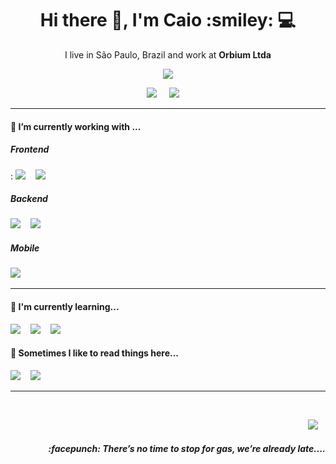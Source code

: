 <h1 align='center'> Hi there 👋, I'm Caio :smiley: 💻 </h1>

<p align='center'>
  I live in São Paulo, Brazil and work at <b>Orbium Ltda</b> 
</p>

<p align='center'>
  <a href="#"><img src="https://visitor-badge.glitch.me/badge?page_id=CaioRagazzi.CaioRagazzi"></a>
</p>

<p align='center'>
  <a href="https://www.linkedin.com/in/caioragazzi/"><img src="https://img.shields.io/badge/linkedin-%230077B5.svg?&style=for-the-badge&logo=linkedin&logoColor=white" /></a>&nbsp;&nbsp;&nbsp;&nbsp;
  <a href="mailto:ca.ragazzi@gmail.com?subject=Olá%20Caio"><img src="https://img.shields.io/badge/gmail-%23D14836.svg?&style=for-the-badge&logo=gmail&logoColor=white" /></a>&nbsp;&nbsp;&nbsp;&nbsp;

</p>


<hr>

<p align='center'>

<h4 id="headers" > 🔭 I’m currently working with ...</h4>

<div id="row1">



  <p align='center'>
    <h5> Frontend</h5>: <img src="https://img.shields.io/badge/Angular5%20-%23e34f26.svg?&style=for-the-badge&logo=angular&logoColor=white" />&nbsp;&nbsp;&nbsp; <img src="https://img.shields.io/badge/VueJs%20-%23e34f26.svg?&style=for-the-badge&logo=vue.js&color=green&logoColor=white" />&nbsp;&nbsp;&nbsp;
  </p>



<div class="column-right">

  <p align='center'>
    <h5>Backend</h5>
    <img src="https://img.shields.io/badge/.Net%20Core%20-%231572B6.svg?&style=for-the-badge&logo=.net&logoColor=white" />&nbsp;&nbsp;&nbsp;
    <img src="https://img.shields.io/badge/node.js%20-%23339933.svg?&style=for-the-badge&logo=node.js&logoColor=white" />&nbsp;&nbsp;&nbsp;
  </p>
</div>

<div class="column-right">

  <p align='center'>
    <h5>Mobile</h5>
    <img src="https://img.shields.io/badge/react native%20-%2361DAFB.svg?&style=for-the-badge&logo=react&logoColor=white" />&nbsp;&nbsp;&nbsp;
  </p>
</div>

</div>

<hr>

<div id="row2">

<div class="column-left">
  <p align='center'>
    <h4>🌱 I'm currently learning...</h4>
    <img src="https://img.shields.io/badge/Docker-%231572B6.svg?&style=for-the-badge&logo=docker&logoColor=white" />&nbsp;&nbsp;&nbsp;
    <img src="https://img.shields.io/badge/RabbitMQ-%231572B6.svg?&style=for-the-badge&logo=rabbitmq&logoColor=white&color=orange" />&nbsp;&nbsp;&nbsp;
    <img src="https://img.shields.io/badge/raspberry%20pi-%231572B6.svg?&style=for-the-badge&logo=raspberry-pi&logoColor=white&color=red" />&nbsp;&nbsp;&nbsp;
  </p>
</div>


<div align="left" >

  <p align='right'>
    <h4>💬 Sometimes I like to read things here...</h4>
    <a href="https://dev.to"><img src="https://img.shields.io/badge/DEV.TO-%230A0A0A.svg?&style=for-the-badge&logo=dev-dot-to&logoColor=white" /></a>&nbsp;&nbsp;&nbsp;
    <a href="https://medium.com"><img src="https://img.shields.io/badge/medium-%2312100E.svg?&style=for-the-badge&logo=medium&logoColor=white" /></a>&nbsp;&nbsp;&nbsp;
  </p>
  
</div>

<hr>

</div>

<br>
<p align="right">
    <a href="https://open.spotify.com/playlist/37i9dQZF1E383MbqoK7unK?si=j6fj9ERnSXimYDZM3qWHtg"><img src="https://img.shields.io/badge/spotify-%231ED760.svg?&style=for-the-badge&logo=spotify&logoColor=white" /></a>&nbsp;&nbsp;&nbsp;
  <h5 align="right">:facepunch: There’s no time to stop for gas, we’re already late....</h5>
</p>
